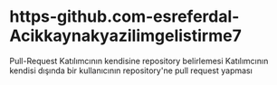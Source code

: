 # https-github.com-esreferdal-Acikkaynakyazilimgelistirme7
Pull-Request
Katılımcının kendisine repository belirlemesi
Katılımcının kendisi dışında bir kullanıcının repository'ne pull request yapması
